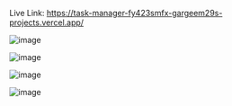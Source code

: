 Live Link: https://task-manager-fy423smfx-gargeem29s-projects.vercel.app/   

![image](https://github.com/user-attachments/assets/2e8ad426-4e72-4b3a-9824-a19964ef88a4)

![image](https://github.com/user-attachments/assets/39e835ee-5c0b-4095-abae-5cebc945b643)

![image](https://github.com/user-attachments/assets/166372ef-9a2b-47c8-a996-dfc5ce2c9f54)

![image](https://github.com/user-attachments/assets/ad7feafa-2a4b-4b11-8207-8ede42db2530)



